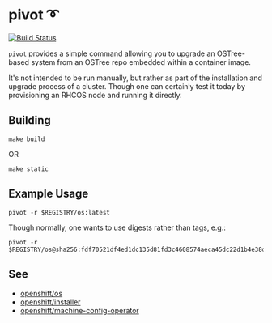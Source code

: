 pivot ➰
========
[![Build Status](https://travis-ci.org/ashcrow/pivot.svg)](https://travis-ci.org/ashcrow/pivot/)

`pivot` provides a simple command allowing you to upgrade an
OSTree-based system from an OSTree repo embedded within a container
image.

It's not intended to be run manually, but rather as part of the
installation and upgrade process of a cluster. Though one can certainly
test it today by provisioning an RHCOS node and running it directly.


Building
--------

```
make build
```

OR

```
make static
```

Example Usage
-------------

```
pivot -r $REGISTRY/os:latest
```

Though normally, one wants to use digests rather than tags, e.g.:

```
pivot -r $REGISTRY/os@sha256:fdf70521df4ed1dc135d81fd3c4608574aeca45dc22d1b4e38d16630e9d6f1a7
```

See
---
- [openshift/os](https://github.com/openshift/os/)
- [openshift/installer](https://github.com/openshift/installer)
- [openshift/machine-config-operator](https://github.com/openshift/machine-config-operator)
